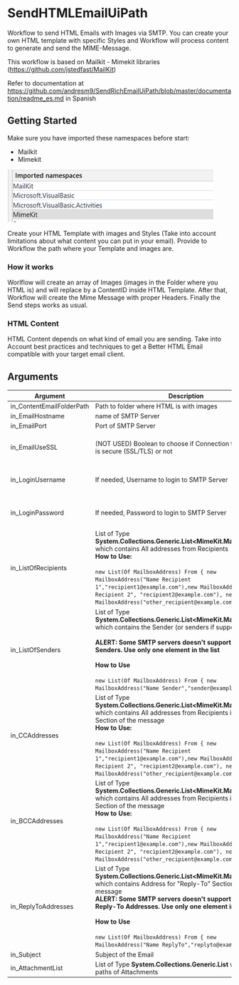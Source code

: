 # SendHTMLEmailUiPath
Workflow to send HTML Emails with Images via SMTP. You can create your own HTML template with specific Styles and Workflow will process content to generate and send the MIME-Message.  

This workflow is based on Mailkit - Mimekit libraries (https://github.com/jstedfast/MailKit)


Refer to documentation at https://github.com/andresm9/SendRichEmailUiPath/blob/master/documentation/readme_es.md in Spanish 



## Getting Started

Make sure you have imported these namespaces before start:

- Mailkit
- Mimekit

![Namespaces](https://github.com/andresm9/SendRichEmailUiPath/blob/master/documentation/image-20200901011214809.png)

Create your HTML Template with images and Styles (Take into account limitations about what content you can put in your email). Provide to Workflow the path where your Template and images are.  

### How it works

Worlflow will create an array of Images (images in the Folder where you HTML is) and will replace by a ContentID inside HTML Template. After that, Workflow will create the Mime Message with proper Headers. Finally the Send steps works as usual.

### HTML Content

HTML Content depends on what kind of email you are sending. Take into Account best practices and techniques to get a Better HTML Email compatible with your target email client.


## Arguments

| Argument                  | Description                                                  | Default                                                      |
| ------------------------- | ------------------------------------------------------------ | ------------------------------------------------------------ |
| in_ContentEmailFolderPath | Path to folder where HTML is with images                     | "emailcontent"                                               |
| in_EmailHostname          | name of SMTP Server                                          | "localhost"                                                  |
| in_EmailPort              | Port of SMTP Server                                          | 25                                                           |
| in_EmailUseSSL            | (NOT USED) Boolean to choose if Connection to SMTP Server is secure (SSL/TLS) or not | By default, Connect Method sets as "Auto" Option.            |
| in_LoginUsername          | If needed, Username to login to SMTP Server                  | Leave in blanks if Server doesn't require Auth               |
| in_LoginPassword          | If needed, Password to login to SMTP Server                  | Leave in blanks if Server doesn't require Auth               |
| in_ListOfRecipients       | List of Type **System.Collections.Generic.List<MimeKit.MailboxAddress>** which contains All addresses from Recipients<br />**How to Use:**<br /><br />`new List(Of MailboxAddress) From { new MailboxAddress("Name Recipient 1","recipient1@example.com"),new MailboxAddress("Name Recipient 2", "recipient2@example.com"), new MailboxAddress("other_recipient@example.com")}` | By Default it's a empty List <br />`new List(Of MailboxAddress)` |
| in_ListOfSenders          | List of Type **System.Collections.Generic.List<MimeKit.MailboxAddress>** which contains the Sender (or senders if supported)<br /><br />**ALERT: Some SMTP servers doesn't support Multiple Senders. Use only one element in the list**<br /><br />**How to Use**<br /><br />`new List(Of MailboxAddress) From { new MailboxAddress("Name Sender","sender@example.com")}` | By Default it's a empty List <br />`new List(Of MailboxAddress)` |
| in_CCAddresses            | List of Type **System.Collections.Generic.List<MimeKit.MailboxAddress>** which contains All addresses from Recipients in the CC Section of the message<br />**How to Use:**<br /><br />`new List(Of MailboxAddress) From { new MailboxAddress("Name Recipient 1","recipient1@example.com"),new MailboxAddress("Name Recipient 2", "recipient2@example.com"), new MailboxAddress("other_recipient@example.com")}` | By Default it's a empty List <br />`new List(Of MailboxAddress)` |
| in_BCCAddresses           | List of Type **System.Collections.Generic.List<MimeKit.MailboxAddress>** which contains All addresses from Recipients in the BCC Section of the message<br />**How to Use:**<br /><br />`new List(Of MailboxAddress) From { new MailboxAddress("Name Recipient 1","recipient1@example.com"),new MailboxAddress("Name Recipient 2", "recipient2@example.com"), new MailboxAddress("other_recipient@example.com")}` | By Default it's a empty List <br />`new List(Of MailboxAddress)` |
| in_ReplyToAddresses       | List of Type **System.Collections.Generic.List<MimeKit.MailboxAddress>** which contains Address for "Reply-To" Section of the message<br />**ALERT: Some SMTP servers doesn't support Multiple Reply-To Addresses. Use only one element in the list**<br /><br />**How to Use**<br /><br />`new List(Of MailboxAddress) From { new MailboxAddress("Name ReplyTo","replyto@example.com")}` | Por defecto es una Lista Vacia <br />`new List(Of MailboxAddress)` |
| in_Subject                | Subject of the Email                                         | String.Empty                                                 |
| in_AttachmentList                | List of Type **System.Collections.Generic.List<String>** which contains paths of Attachments                                         |                                                  |

